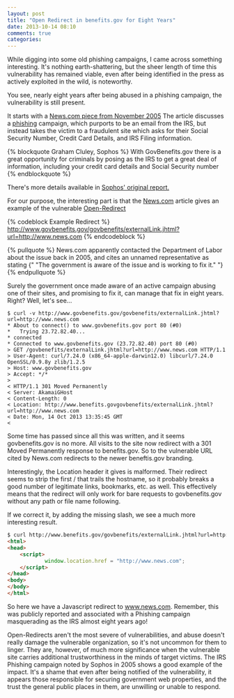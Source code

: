 ```yaml
---
layout: post
title: "Open Redirect in benefits.gov for Eight Years"
date: 2013-10-14 08:10
comments: true
categories: 
---
```


While digging into some old phishing campaigns, I came across something interesting.  It's nothing earth-shattering, but the sheer length of time this vulnerability has remained viable, even after being identified in the press as actively exploited in the wild, is noteworthy.

You see, nearly eight years after being abused in a phishing campaign, the vulnerability is still present.

<!-- more -->

It starts with a [News.com piece from November 2005](http://news.cnet.com/Phishers-use-IRS-tax-refund-as-bait/2100-7349_3-5977588.html)  The article discusses a [phishing](http://en.wikipedia.org/wiki/Phishing) campaign, which purports to be an email from the IRS, but instead takes the victim to a fraudulent site which asks for their Social Security Number, Credit Card Details, and IRS Filing information.

{% blockquote Graham Cluley, Sophos %} With GovBenefits.gov there is a great opportunity for criminals by posing as the IRS to get a great deal of information, including your credit card details and Social Security number
{% endblockquote %}

There's more details available in [Sophos' original report.](http://www.sophos.com/en-us/press-office/press-releases/2005/11/irsphish.aspx)

For our purpose, the interesting part is that the [News.com](http://news.cnet.com/Phishers-use-IRS-tax-refund-as-bait/2100-7349_3-5977588.html) article gives an example of the vulnerable [Open-Redirect](http://cwe.mitre.org/data/definitions/601.html)

{% codeblock Example Redirect %}
http://www.govbenefits.gov/govbenefits/externalLink.jhtml?url=http://www.news.com
{% endcodeblock %}

{% pullquote %}
News.com apparently contacted the Department of Labor about the issue back in 2005, and cites an unnamed representative as stating {" "The government is aware of the issue and is working to fix it." "}
{% endpullquote %}

Surely the government once made aware of an active campaign abusing one of their sites, and promising to fix it, can manage that fix in eight years.  Right?  Well, let's see...

``` plain Current State
$ curl -v http://www.govbenefits.gov/govbenefits/externalLink.jhtml?url=http://www.news.com
* About to connect() to www.govbenefits.gov port 80 (#0)
*   Trying 23.72.82.40...
* connected
* Connected to www.govbenefits.gov (23.72.82.40) port 80 (#0)
> GET /govbenefits/externalLink.jhtml?url=http://www.news.com HTTP/1.1
> User-Agent: curl/7.24.0 (x86_64-apple-darwin12.0) libcurl/7.24.0 OpenSSL/0.9.8y zlib/1.2.5
> Host: www.govbenefits.gov
> Accept: */*
> 
< HTTP/1.1 301 Moved Permanently
< Server: AkamaiGHost
< Content-Length: 0
< Location: http://www.benefits.govgovbenefits/externalLink.jhtml?url=http://www.news.com
< Date: Mon, 14 Oct 2013 13:35:45 GMT
< 
```

Some time has passed since all this was written, and it seems govbenefits.gov is no more.  All visits to the site now redirect with a 301 Moved Permanently response to benefits.gov.  So to the vulnerable URL cited by News.com redirects to the newer beneftis.gov branding.

Interestingly, the Location header it gives is malformed.  Their redirect seems to strip the first / that trails the hostname, so it probably breaks a good number of legitimate links, bookmarks, etc.  as well.  This effectively means that the redirect will only work for bare requests to govbenefits.gov without any path or file name following.

If we correct it, by adding the missing slash, we see a much more interesting result.  

``` html Corrected for bad site-wide 301
$ curl http://www.benefits.gov/govbenefits/externalLink.jhtml?url=http://www.news.com
<html>
<head>
	<script>
			window.location.href = "http://www.news.com";
	</script>
</head>
<body>
</body>
</html>
```

So here we have a Javascript redirect to www.news.com.  Remember, this was publicly reported and associated with a Phishing campaign masquerading as the IRS almost eight years ago!

Open-Redirects aren't the most severe of vulnerabilities, and abuse doesn't really damage the vulnerable organization, so it's not uncommon for them to linger.  They are, however, of much more significance when the vulnerable site carries additional trustworthiness in the minds of target victims.  The IRS Phishing campaign noted by Sophos in 2005 shows a good example of the impact.  It's a shame that even after being notified of the vulnerability, it appears those responsible for securing government web properties, and the trust the general public places in them, are unwilling or unable to respond.  